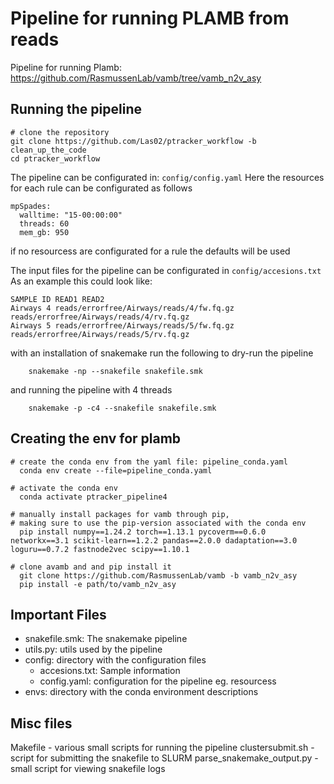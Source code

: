 # Pipeline for running PLAMB from reads
Pipeline for running Plamb: https://github.com/RasmussenLab/vamb/tree/vamb_n2v_asy


## Running the pipeline
```
# clone the repository
git clone https://github.com/Las02/ptracker_workflow -b clean_up_the_code
cd ptracker_workflow
```

The pipeline can be configurated in: ``` config/config.yaml ```
Here the resources for each rule can be configurated as follows
```
mpSpades:
  walltime: "15-00:00:00"
  threads: 60
  mem_gb: 950
```
if no resourcess are configurated for a rule the defaults will be used

The input files for the pipeline can be configurated in ``` config/accesions.txt ``` 
As an example this could look like:
```
SAMPLE ID READ1 READ2
Airways 4 reads/errorfree/Airways/reads/4/fw.fq.gz reads/errorfree/Airways/reads/4/rv.fq.gz
Airways 5 reads/errorfree/Airways/reads/5/fw.fq.gz reads/errorfree/Airways/reads/5/rv.fq.gz
```

with an installation of snakemake run the following to dry-run the pipeline
```
	snakemake -np --snakefile snakefile.smk
```
and running the pipeline with 4 threads
```
	snakemake -p -c4 --snakefile snakefile.smk
```

## Creating the env for plamb
```
# create the conda env from the yaml file: pipeline_conda.yaml
  conda env create --file=pipeline_conda.yaml

# activate the conda env
  conda activate ptracker_pipeline4

# manually install packages for vamb through pip,
# making sure to use the pip-version associated with the conda env
  pip install numpy==1.24.2 torch==1.13.1 pycoverm==0.6.0 networkx==3.1 scikit-learn==1.2.2 pandas==2.0.0 dadaptation==3.0 loguru==0.7.2 fastnode2vec scipy==1.10.1

# clone avamb and and pip install it
  git clone https://github.com/RasmussenLab/vamb -b vamb_n2v_asy
  pip install -e path/to/vamb_n2v_asy
```
## Important Files
- snakefile.smk: The snakemake pipeline
- utils.py: utils used by the pipeline
- config: directory with the configuration files
  - accesions.txt: Sample information
  - config.yaml: configuration for the pipeline eg. resourcess
- envs: directory with the conda environment descriptions

## Misc files
Makefile - various small scripts for running the pipeline
clustersubmit.sh - script for submitting the snakefile to SLURM
parse_snakemake_output.py - small script for viewing snakefile logs
